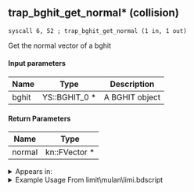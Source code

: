## trap_bghit_get_normal* (collision)

`syscall 6, 52 ; trap_bghit_get_normal (1 in, 1 out)`

Get the normal vector of a bghit

#### Input parameters
| Name | Type | Description
|------|------|------------
| bghit   | YS::BGHIT_0 *   | A BGHIT object


#### Return Parameters
| Name | Type
|------|-----
| normal   | kn::FVector *   


<details>
	<summary>Appears in:</summary>
| filename | Entity (obj)
|----------|-------------
| limit\mulan\limi.bdscript       |           
| limit\tron\limi.bdscript       |           
| obj\B_EX140\b_ex.bdscript       | ((B) Xigbar)          
| obj\B_EX140_LV99\b_ex.bdscript       | ((B99) Xigbar (Limit Cut))          
| obj\B_EX180\b_ex.bdscript       | ((?) Xemnas’s dragon (Throne))          
| obj\B_EX390\b_ex.bdscript       | ((B) Hooded Roxas)          
| obj\B_EX430\b_ex.bdscript       | ((?) Related to Lingering Will?)          
| obj\B_LK120\b_lk.bdscript       | ((B) Groundshaker)          
| obj\B_TR000\b_tr.bdscript       | ((B) Hostile Program)          
| obj\F_TT020\f_tt.bdscript       | ((F) Juggling ball (TT))          
| obj\M_EX680\m_ex.bdscript       | ((M) Devastator)          
| obj\M_EX680_HB\m_ex.bdscript       | ((M) Reckless)          
| obj\N_TR010_BTL\n_tr.bdscript       | ((N) Sark (BTL) (TR))          
| obj\P_CA000\p_ca.bdscript       | ((P) Jack Sparrow)          
| obj\P_CA000_HUMAN\p_ca.bdscript       | ((P) Jack Sparrow (human))          
| obj\P_CA000_HUMAN_LOW\p_ca.bdscript       | ((P) Jack Sparrow (human) (LOW))          
| obj\P_CA000_LOW\p_ca.bdscript       | ((P) Jack Sparrow (LOW))          

</details>

<details>
	<summary>Example Usage From limit\mulan\limi.bdscript</summary>
```
L298:
 pushFromFSp 88
 pushImmf 0
 subf 
 supzf 
 jz L470
 pushFromFSp 84
 pushImmf 0
 subf 
 infoezf 
 jz L453
 pushImmf 200
 pushImmf 500
 gosub 28, L471
 memcpyToSp 16, 96
 pushFromPSp 96
 memcpyToSp 16, 32
 gosub 28, L541
 memcpyToSp 16, 96
 pushFromPSp 96
 syscall 1, 147 ; trap_obj_pos (1 in, 1 out)
 memcpyToSp 16, 112
 pushFromPSp 112
 pushFromPSp 32
 syscall 0, 4 ; trap_vector_add (2 in, 1 out)
 memcpyToSp 16, 128
 pushFromPSp 128
 memcpyToSp 16, 32
 pushFromPSp 32
 pushImm 4
 add 
 dup 
 fetchValue 0
 pushImmf -50
 addf 
 memcpy 0
 pushFromPSp 32
 memcpyToSp 16, 16
 pushFromPSp 16
 pushImm 4
 add 
 dup 
 fetchValue 0
 pushImmf 10000
 addf 
 memcpy 0
 pushFromPSp 48
 pushFromPSp 32
 pushFromPSp 16
 pushImm 65540
 syscall 6, 51 ; trap_bghit_check_line (4 in, 1 out)
 jz L451
 pushFromFSp 0
 fetchValue 64
 pushImm 17
 pushImm 1
 syscall 2, 57 ; trap_limit_effect_start (3 in, 1 out)
 popToSp 80
 pushFromFSp 80
 pushFromPSp 48
 syscall 6, 54 ; trap_bghit_get_cross_pos (1 in, 1 out)
 memcpyToSp 16, 96
 pushFromPSp 96
 syscall 0, 38 ; trap_effect_set_pos (2 in, 0 out)
 pushFromFSp 80
 pushFromPSp 48
 syscall 6, 52 ; trap_bghit_get_normal (1 in, 1 out)
 memcpyToSp 16, 96
 pushFromPSp 96
 syscall 0, 41 ; trap_effect_set_dir (2 in, 0 out)
 pushImmf 3
 popToSp 84
 jmp L451
```
</details>

